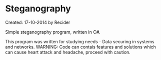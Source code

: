 
Steganography
=============

Created: 17-10-2014 by Recider

Simple steganography program, written in C#.

This program was written for studying needs - Data securing in systems and networks.
WARNING: Code can contais features and solutions which can cause heart attack and headache, proceed with caution.
